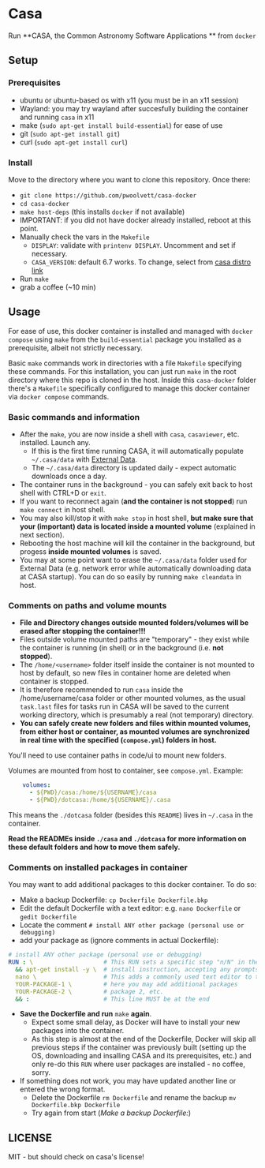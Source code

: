 # Casa

Run **CASA, the Common Astronomy Software Applications ** from `docker`

## Setup

### Prerequisites

* ubuntu or ubuntu-based os with x11 (you must be in an x11 session)
* Wayland: you may try wayland after succesfully building the container and running `casa` in x11
* make (`sudo apt-get install build-essential`) for ease of use
* git (`sudo apt-get install git`)
* curl (`sudo apt-get install curl`)

### Install

Move to the directory where you want to clone this repository. Once there:
* `git clone https://github.com/pwoolvett/casa-docker`
* `cd casa-docker`
* `make host-deps` (this installs `docker` if not available)
* IMPORTANT: if you did not have docker already installed, reboot at this point.
* Manually check the vars in the `Makefile`
    * `DISPLAY`: validate with `printenv DISPLAY`. Uncomment and set if necessary.
    * `CASA_VERSION`: default 6.7 works. To change, select from [casa distro link](https://casa.nrao.edu/download/distro/casa/release/rhel/)
* Run `make`
* grab a coffee (~10 min)

## Usage

For ease of use, this docker container is installed and managed with `docker compose` using `make` from the `build-essential` package you installed as a prerequisite, albeit not strictly necessary.

Basic `make` commands work in directories with a file `Makefile` specifying these commands. For this installation, you can just run `make` in the root directory where this repo is cloned in the host. Inside this `casa-docker` folder there's a `Makefile` specifically configured to manage this docker container via `docker compose` commands.

### Basic commands and information

* After the `make`, you are now inside a shell with `casa`, `casaviewer`, etc. installed. Launch any.
  * If this is the first time running CASA, it will automatically populate `~/.casa/data` with [External Data](https://casadocs.readthedocs.io/en/stable/notebooks/external-data.html).
  * The `~/.casa/data` directory is updated daily - expect automatic downloads once a day.
* The container runs in the background - you can safely exit back to host shell with CTRL+D or `exit`.
* If you want to reconnect again (**and the container is not stopped**) run `make connect` in host shell.
* You may also kill/stop it with `make stop` in host shell, **but make sure that your (important) data is located inside a mounted volume** (explained in next section).
* Rebooting the host machine will kill the container in the background, but progess **inside mounted volumes** is saved.
* You may at some point want to erase the `~/.casa/data` folder used for External Data (e.g. network error while automatically downloading data at CASA startup). You can do so easily by running `make cleandata` in host.

### Comments on paths and volume mounts

* **File and Directory changes outside mounted folders/volumes will be erased after stopping the container!!!**
* Files outside volume mounted paths are "temporary" - they exist while the container is running (in shell) or in the background (i.e. **not stopped**).
* The `/home/<username>` folder itself inside the container is not mounted to host by default, so new files in container home are deleted when container is stopped.
* It is therefore recommended to run `casa` inside the /home/username/casa folder or other mounted volumes, as the usual `task.last` files for tasks run in CASA will be saved to the current working directory, which is presumably a real (not temporary) directory.
* **You can safely create new folders and files within mounted volumes, from either host or container, as mounted volumes are synchronized in real time with the specified (`compose.yml`) folders in host.**

You'll need to use container paths in code/ui to mount new folders.

Volumes are mounted from host to container, see `compose.yml`. Example:

```yaml
    volumes:
      - ${PWD}/casa:/home/${USERNAME}/casa
      - ${PWD}/dotcasa:/home/${USERNAME}/.casa
```

This means the `./dotcasa` folder (besides this `README`) lives in `~/.casa` in the container.

**Read the READMEs inside `./casa` and `./dotcasa` for more information on these default folders and how to move them safely.**

### Comments on installed packages in container
You may want to add additional packages to this docker container. To do so:
* Make a backup Dockerfile: `cp Dockerfile Dockerfile.bkp`
* Edit the default Dockerfile with a text editor: e.g. `nano Dockerfile` or `gedit Dockerfile`
* Locate the comment `# install ANY other package (personal use or debugging)`
* add your package as (ignore comments in actual Dockerfile):

```yaml
# install ANY other package (personal use or debugging)
RUN : \                    # This RUN sets a specific step "n/N" in the container building process
  && apt-get install -y \  # install instruction, accepting any prompts with -y option
  nano \                   # This adds a commonly used text editor to the container (default)
  YOUR-PACKAGE-1 \         # here you may add additional packages
  YOUR-PACKAGE-2 \         # package 2, etc.
  && :                     # This line MUST be at the end
```

* **Save the Dockerfile and run** `make` **again**.
  * Expect some small delay, as Docker will have to install your new packages into the container.
  * As this step is almost at the end of the Dockerfile, Docker will skip all previous steps if the container was previously built (setting up the OS, downloading and insalling CASA and its prerequisites, etc.) and only re-do this `RUN` where user packages are installed - no coffee, sorry.
* If something does not work, you may have updated another line or entered the wrong format.
  * Delete the Dockerfile `rm Dockerfile` and rename the backup `mv Dockerfile.bkp Dockerfile`
  * Try again from start (*Make a backup Dockerfile:*)

## LICENSE

MIT - but should check on casa's license!

